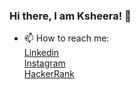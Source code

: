 ### Hi there, I am Ksheera! 👋 
- 📫 How to reach me:</br>
<a href = "www.linkedin.com/in/ 
ksheera-shetty-059b61216
"> Linkedin</a></br>
<a href = "_ksheera_shetty_">         Instagram</a></br>
<a href = "@Ksheerashetty"> HackerRank </br>
<!--
**Ksheerashetty/Ksheerashetty** is a ✨ _special_ ✨ repository because its `README.md` (this file) appears on your GitHub profile.

Here are some ideas to get you started:

- 🔭 I’m currently working on ...
- 🌱 I’m currently learning ...
- 👯 I’m looking to collaborate on ...
- 🤔 I’m looking for help with ...
- 💬 Ask me about ...
 ...
- 😄 Pronouns: ...
- ⚡ Fun fact: ...
-->
